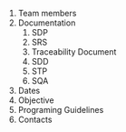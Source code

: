 1.  Team members  
2. Documentation   
   1. SDP  
   2. SRS  
   3. Traceability Document  
   4. SDD  
   5. STP  
   6. SQA  
3. Dates  
4. Objective  
5. Programing Guidelines  
6. Contacts